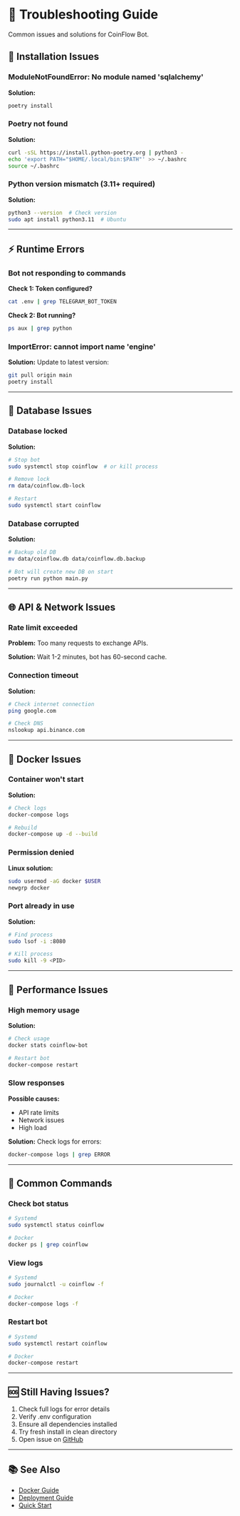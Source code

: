 # 🔧 Troubleshooting Guide

Common issues and solutions for CoinFlow Bot.

## 🔨 Installation Issues

### ModuleNotFoundError: No module named 'sqlalchemy'

**Solution:**
```bash
poetry install
```

### Poetry not found

**Solution:**
```bash
curl -sSL https://install.python-poetry.org | python3 -
echo 'export PATH="$HOME/.local/bin:$PATH"' >> ~/.bashrc
source ~/.bashrc
```

### Python version mismatch (3.11+ required)

**Solution:**
```bash
python3 --version  # Check version
sudo apt install python3.11  # Ubuntu
```

---

## ⚡ Runtime Errors

### Bot not responding to commands

**Check 1: Token configured?**
```bash
cat .env | grep TELEGRAM_BOT_TOKEN
```

**Check 2: Bot running?**
```bash
ps aux | grep python
```

### ImportError: cannot import name 'engine'

**Solution:** Update to latest version:
```bash
git pull origin main
poetry install
```

---

## 💾 Database Issues

### Database locked

**Solution:**
```bash
# Stop bot
sudo systemctl stop coinflow  # or kill process

# Remove lock
rm data/coinflow.db-lock

# Restart
sudo systemctl start coinflow
```

### Database corrupted

**Solution:**
```bash
# Backup old DB
mv data/coinflow.db data/coinflow.db.backup

# Bot will create new DB on start
poetry run python main.py
```

---

## 🌐 API & Network Issues

### Rate limit exceeded

**Problem:** Too many requests to exchange APIs.

**Solution:** Wait 1-2 minutes, bot has 60-second cache.

### Connection timeout

**Solution:**
```bash
# Check internet connection
ping google.com

# Check DNS
nslookup api.binance.com
```

---

## 🐳 Docker Issues

### Container won't start

**Solution:**
```bash
# Check logs
docker-compose logs

# Rebuild
docker-compose up -d --build
```

### Permission denied

**Linux solution:**
```bash
sudo usermod -aG docker $USER
newgrp docker
```

### Port already in use

**Solution:**
```bash
# Find process
sudo lsof -i :8080

# Kill process
sudo kill -9 <PID>
```

---

## 🚀 Performance Issues

### High memory usage

**Solution:**
```bash
# Check usage
docker stats coinflow-bot

# Restart bot
docker-compose restart
```

### Slow responses

**Possible causes:**
- API rate limits
- Network issues
- High load

**Solution:** Check logs for errors:
```bash
docker-compose logs | grep ERROR
```

---

## 📝 Common Commands

### Check bot status
```bash
# Systemd
sudo systemctl status coinflow

# Docker
docker ps | grep coinflow
```

### View logs
```bash
# Systemd
sudo journalctl -u coinflow -f

# Docker
docker-compose logs -f
```

### Restart bot
```bash
# Systemd
sudo systemctl restart coinflow

# Docker
docker-compose restart
```

---

## 🆘 Still Having Issues?

1. Check full logs for error details
2. Verify .env configuration
3. Ensure all dependencies installed
4. Try fresh install in clean directory
5. Open issue on [GitHub](https://github.com/bobberdolle1/CoinFlow/issues)

---

## 📚 See Also

- [Docker Guide](./DOCKER_GUIDE.md)
- [Deployment Guide](./DEPLOYMENT.md)
- [Quick Start](../QUICK_START.md)
